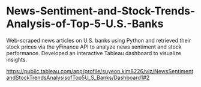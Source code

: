 # News-Sentiment-and-Stock-Trends-Analysis-of-Top-5-U.S.-Banks
Web-scraped news articles on U.S. banks using Python and retrieved their stock prices via the yFinance API to analyze news sentiment and stock performance.
Developed an interactive Tableau dashboard to visualize insights.

https://public.tableau.com/app/profile/suyeon.kim8226/viz/NewsSentimentandStockTrendsAnalysisofTop5U_S_Banks/Dashboard1#2
